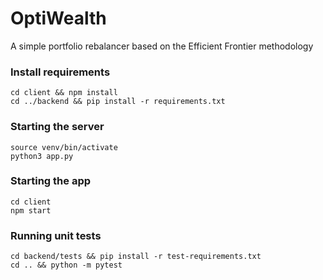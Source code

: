 # OptiWealth

A simple portfolio rebalancer based on the Efficient Frontier methodology

### Install requirements

```
cd client && npm install
cd ../backend && pip install -r requirements.txt
```

### Starting the server

```
source venv/bin/activate
python3 app.py
```

### Starting the app

```
cd client
npm start
```

### Running unit tests

```
cd backend/tests && pip install -r test-requirements.txt
cd .. && python -m pytest
```
